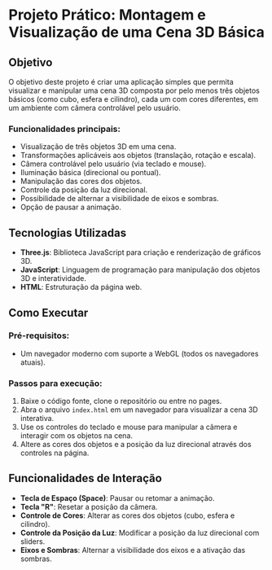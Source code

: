 # Projeto Prático: Montagem e Visualização de uma Cena 3D Básica

## Objetivo
O objetivo deste projeto é criar uma aplicação simples que permita visualizar e manipular uma cena 3D composta por pelo menos três objetos básicos (como cubo, esfera e cilindro), cada um com cores diferentes, em um ambiente com câmera controlável pelo usuário.

### Funcionalidades principais:
- Visualização de três objetos 3D em uma cena.
- Transformações aplicáveis aos objetos (translação, rotação e escala).
- Câmera controlável pelo usuário (via teclado e mouse).
- Iluminação básica (direcional ou pontual).
- Manipulação das cores dos objetos.
- Controle da posição da luz direcional.
- Possibilidade de alternar a visibilidade de eixos e sombras.
- Opção de pausar a animação.

## Tecnologias Utilizadas
- **Three.js**: Biblioteca JavaScript para criação e renderização de gráficos 3D.
- **JavaScript**: Linguagem de programação para manipulação dos objetos 3D e interatividade.
- **HTML**: Estruturação da página web.

## Como Executar

### Pré-requisitos:
- Um navegador moderno com suporte a WebGL (todos os navegadores atuais).

### Passos para execução:
1. Baixe o código fonte, clone o repositório ou entre no pages.
2. Abra o arquivo `index.html` em um navegador para visualizar a cena 3D interativa.
3. Use os controles do teclado e mouse para manipular a câmera e interagir com os objetos na cena.
4. Altere as cores dos objetos e a posição da luz direcional através dos controles na página.

## Funcionalidades de Interação

- **Tecla de Espaço (Space)**: Pausar ou retomar a animação.
- **Tecla "R"**: Resetar a posição da câmera.
- **Controle de Cores**: Alterar as cores dos objetos (cubo, esfera e cilindro).
- **Controle da Posição da Luz**: Modificar a posição da luz direcional com sliders.
- **Eixos e Sombras**: Alternar a visibilidade dos eixos e a ativação das sombras.


